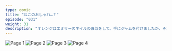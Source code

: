```yaml
---
type: comic
title: "ねこのおしゃれ…？"
episode: "031"
weight: 31
description: "オレンジはエミリーのネイルの真似をして、手にジャムを付けましたが、それを見たエミリーは少しイラッとしました… 😭"
---
```


![Page 1](name-1.jpg)
![Page 2](name-2.jpg)
![Page 3](name-3.jpg)
![Page 4](name-4.jpg)
